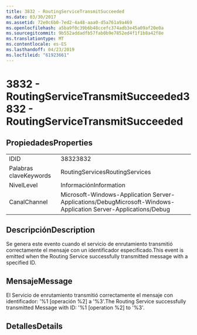 ```yaml
---
title: 3832 - RoutingServiceTransmitSucceeded
ms.date: 03/30/2017
ms.assetid: 72e0c6b0-7ed2-4a48-aaa0-d5a761a9a469
ms.openlocfilehash: a5ba9f0c39b6b48ccefc374adb3e45a09af20e0a
ms.sourcegitcommit: 9b552addadfb57fab0b9e7852ed4f1f1b8a42f8e
ms.translationtype: MT
ms.contentlocale: es-ES
ms.lasthandoff: 04/23/2019
ms.locfileid: "61923661"
---
```

# <a name="3832---routingservicetransmitsucceeded"></a><span data-ttu-id="e057a-102">3832 - RoutingServiceTransmitSucceeded</span><span class="sxs-lookup"><span data-stu-id="e057a-102">3832 - RoutingServiceTransmitSucceeded</span></span>
## <a name="properties"></a><span data-ttu-id="e057a-103">Propiedades</span><span class="sxs-lookup"><span data-stu-id="e057a-103">Properties</span></span>  
  
|||  
|-|-|  
|<span data-ttu-id="e057a-104">ID</span><span class="sxs-lookup"><span data-stu-id="e057a-104">ID</span></span>|<span data-ttu-id="e057a-105">3832</span><span class="sxs-lookup"><span data-stu-id="e057a-105">3832</span></span>|  
|<span data-ttu-id="e057a-106">Palabras clave</span><span class="sxs-lookup"><span data-stu-id="e057a-106">Keywords</span></span>|<span data-ttu-id="e057a-107">RoutingServices</span><span class="sxs-lookup"><span data-stu-id="e057a-107">RoutingServices</span></span>|  
|<span data-ttu-id="e057a-108">Nivel</span><span class="sxs-lookup"><span data-stu-id="e057a-108">Level</span></span>|<span data-ttu-id="e057a-109">Información</span><span class="sxs-lookup"><span data-stu-id="e057a-109">Information</span></span>|  
|<span data-ttu-id="e057a-110">Canal</span><span class="sxs-lookup"><span data-stu-id="e057a-110">Channel</span></span>|<span data-ttu-id="e057a-111">Microsoft-Windows-Application Server-Applications/Debug</span><span class="sxs-lookup"><span data-stu-id="e057a-111">Microsoft-Windows-Application Server-Applications/Debug</span></span>|  
  
## <a name="description"></a><span data-ttu-id="e057a-112">Descripción</span><span class="sxs-lookup"><span data-stu-id="e057a-112">Description</span></span>  
 <span data-ttu-id="e057a-113">Se genera este evento cuando el servicio de enrutamiento transmitió correctamente el mensaje con un identificador especificado.</span><span class="sxs-lookup"><span data-stu-id="e057a-113">This event is emitted when the Routing Service successfully transmitted message with a specified ID.</span></span>  
  
## <a name="message"></a><span data-ttu-id="e057a-114">Mensaje</span><span class="sxs-lookup"><span data-stu-id="e057a-114">Message</span></span>  
 <span data-ttu-id="e057a-115">El Servicio de enrutamiento transmitió correctamente el mensaje con identificador: '%1 [operación %2] a '%3'.</span><span class="sxs-lookup"><span data-stu-id="e057a-115">The Routing Service successfully transmitted Message with ID: '%1 [operation %2] to '%3'.</span></span>  
  
## <a name="details"></a><span data-ttu-id="e057a-116">Detalles</span><span class="sxs-lookup"><span data-stu-id="e057a-116">Details</span></span>
